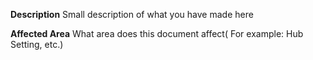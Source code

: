 **Description**
Small description of what you have made here

**Affected Area**
What area does this document affect( For example: Hub Setting, etc.)
